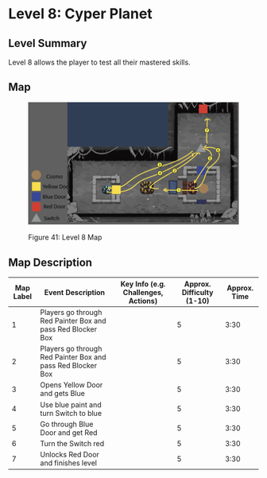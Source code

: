 # Level 8: Cyper Planet

## **Level Summary**

Level 8 allows the player to test all their mastered skills.

## **Map**

<figure><img src="../.gitbook/assets/image (53).png" alt=""><figcaption><p>Figure 41: Level 8 Map</p></figcaption></figure>

## **Map Description**

<table><thead><tr><th data-type="number">Map Label</th><th>Event Description</th><th>Key Info (e.g. Challenges, Actions)</th><th>Approx. Difficulty (1-10)</th><th>Approx. Time</th></tr></thead><tbody><tr><td>1</td><td>Players go through Red Painter Box and pass Red Blocker Box</td><td></td><td>5</td><td>3:30</td></tr><tr><td>2</td><td>Players go through Red Painter Box and pass Red Blocker Box</td><td></td><td>5</td><td>3:30</td></tr><tr><td>3</td><td>Opens Yellow Door and gets Blue</td><td></td><td>5</td><td>3:30</td></tr><tr><td>4</td><td>Use blue paint and turn Switch to blue</td><td></td><td>5</td><td>3:30</td></tr><tr><td>5</td><td>Go through Blue Door and get Red</td><td></td><td>5</td><td>3:30</td></tr><tr><td>6</td><td>Turn the Switch red</td><td></td><td>5</td><td>3:30</td></tr><tr><td>7</td><td>Unlocks Red Door and finishes level</td><td></td><td>5</td><td>3:30</td></tr></tbody></table>
